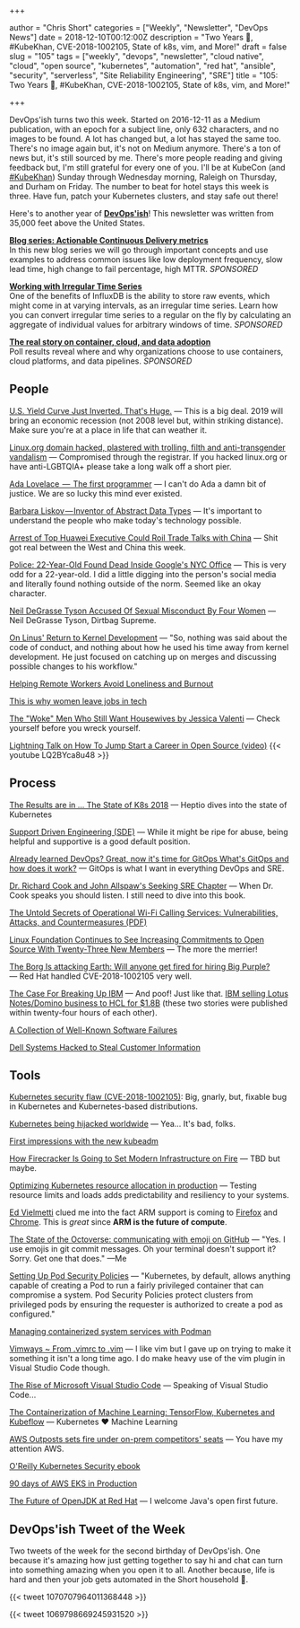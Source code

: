 +++

author = "Chris Short"
categories = ["Weekly", "Newsletter", "DevOps News"]
date = 2018-12-10T00:12:00Z
description = "Two Years 🎂, #KubeKhan, CVE-2018-1002105, State of k8s, vim, and More!"
draft = false
slug = "105"
tags = ["weekly", "devops", "newsletter", "cloud native", "cloud", "open source", "kubernetes", "automation", "red hat", "ansible", "security", "serverless", "Site Reliability Engineering", "SRE"]
title = "105: Two Years 🎂, #KubeKhan, CVE-2018-1002105, State of k8s, vim, and More!"

+++

DevOps'ish turns two this week. Started on 2016-12-11 as a Medium publication, with an epoch for a subject line, only 632 characters, and no images to be found. A lot has changed but, a lot has stayed the same too. There's no image again but, it's not on Medium anymore. There's a ton of news but, it's still sourced by me. There's more people reading and giving feedback but, I'm still grateful for every one of you. I'll be at KubeCon (and [#KubeKhan](https://twitter.com/search?q=%23KubeKhan)) Sunday through Wednesday morning, Raleigh on Thursday, and Durham on Friday. The number to beat for hotel stays this week is three. Have fun, patch your Kubernetes clusters, and stay safe out there!

Here's to another year of [**DevOps'ish**](https://devopsish.com/)! This newsletter was written from 35,000 feet above the United States.

[**Blog series: Actionable Continuous Delivery metrics**](https://www.gocd.org/tags/cd-analytics.html)  
In this new blog series we will go through important concepts and use examples to address common issues like low deployment frequency, slow lead time, high change to fail percentage, high MTTR. *SPONSORED*

[**Working with Irregular Time Series**](https://www.influxdata.com/blog/working-with-irregular-time-series/?utm_campaign=devopsish&utm_medium=partner&utm_source=email&utm_content=&utm_term=)  
One of the benefits of InfluxDB is the ability to store raw events, which might come in at varying intervals, as an irregular time series. Learn how you can convert irregular time series to a regular on the fly by calculating an aggregate of individual values for arbitrary windows of time. *SPONSORED*

[**The real story on container, cloud, and data adoption**](https://www.oreilly.com/pub/cpc/175842)  
Poll results reveal where and why organizations choose to use containers, cloud platforms, and data pipelines. *SPONSORED*


## People

[U.S. Yield Curve Just Inverted. That's Huge.](https://www.bloomberg.com/opinion/articles/2018-12-03/u-s-yield-curve-just-inverted-that-s-huge) — This is a big deal. 2019 will bring an economic recession (not 2008 level but, within striking distance). Make sure you're at a place in life that can weather it.

[Linux.org domain hacked, plastered with trolling, filth and anti-transgender vandalism](https://www.theregister.co.uk/2018/12/07/linuxorg_hacked/) — Compromised through the registrar. If you hacked linux.org or have anti-LGBTQIA+ please take a long walk off a short pier.

[Ada Lovelace  —  The first programmer](https://medium.com/a-computer-of-ones-own/ada-lovelace-the-first-programmer-954c32228481) — I can't do Ada a damn bit of justice. We are so lucky this mind ever existed.

[Barbara Liskov — Inventor of Abstract Data Types](https://medium.com/a-computer-of-ones-own/barbara-liskov-inventor-of-abstract-data-types-9f8908fdcf86) — It's important to understand the  people who make today's technology possible.

[Arrest of Top Huawei Executive Could Roil Trade Talks with China](https://foreignpolicy.com/2018/12/07/arrest-of-top-huawei-executive-could-roil-trade-talks-with-china/) — Shit got real between the West and China this week.

[Police: 22-Year-Old Found Dead Inside Google's NYC Office](https://newyork.cbslocal.com/2018/12/08/22-year-old-found-dead-google/) — This is very odd for a 22-year-old. I did a little digging into the person's social media and literally found nothing outside of the norm. Seemed like an okay character.

[Neil DeGrasse Tyson Accused Of Sexual Misconduct By Four Women](https://www.buzzfeednews.com/article/azeenghorayshi/neil-degrasse-tyson-sexual-allegations-four-women) — Neil DeGrasse Tyson, Dirtbag Supreme.

[On Linus' Return to Kernel Development](https://www.linuxjournal.com/content/linus-returns-kernel-development-0) — "So, nothing was said about the code of conduct, and nothing about how he used his time away from kernel development. He just focused on catching up on merges and discussing possible changes to his workflow."

[Helping Remote Workers Avoid Loneliness and Burnout](https://hbr.org/2018/11/helping-remote-workers-avoid-loneliness-and-burnout)

[This is why women leave jobs in tech](https://www.fastcompany.com/90274067/this-is-why-women-leave-jobs-in-tech)

[The "Woke" Men Who Still Want Housewives by Jessica Valenti](https://medium.com/s/jessica-valenti/the-woke-men-who-still-want-housewives-debb2ad46aa0) — Check yourself before you wreck yourself.

[Lightning Talk on How To Jump Start a Career in Open Source (video)](http://www.schabell.org/2018/12/all-things-open-2018-lightning-talk-video.html)
{{< youtube LQ2BYca8u48 >}}

## Process

[The Results are in ... The State of K8s 2018](https://blog.heptio.com/the-results-are-in-the-state-of-k8s-2018-d25e54819416) — Heptio dives into the state of Kubernetes

[Support Driven Engineering (SDE)](http://willgallego.com/2018/12/09/support-driven-engineering-sde/) — While it might be ripe for abuse, being helpful and supportive is a good default position.

[Already learned DevOps? Great, now it's time for GitOps What's GitOps and how does it work?](https://thenextweb.com/contributors/2018/12/08/all-you-need-to-know-about-gitops/) — GitOps is what I want in everything DevOps and SRE.

[Dr. Richard Cook and John Allspaw's Seeking SRE Chapter](http://www.adaptivecapacitylabs.com/blog/2018/12/06/chapter-in-seeking-sre-sre-cognitive-work/) — When Dr. Cook speaks you should listen. I still need to dive into this book.

[The Untold Secrets of Operational Wi-Fi Calling Services:
Vulnerabilities, Attacks, and Countermeasures (PDF)](https://arxiv.org/pdf/1811.11274.pdf)

[Linux Foundation Continues to See Increasing Commitments to Open Source With Twenty-Three New Members](https://www.linuxfoundation.org/press-release/2018/11/linux-foundation-continues-to-see-increasing-commitments-to-open-source-with-twenty-three-new-members-in-october/) — The more the merrier!

[The Borg Is attacking Earth: Will anyone get fired for hiring Big Purple?](https://medium.com/@johndavidmarx/the-borg-is-attacking-earth-will-anyone-get-fired-for-hiring-big-purple-b791f2eb63a7) — Red Hat handled CVE-2018-1002105 very well.

[The Case For Breaking Up IBM](https://seekingalpha.com/article/4226183-case-breaking-ibm) — And poof! Just like that. [IBM selling Lotus Notes/Domino business to HCL for $1.8B](https://techcrunch.com/2018/12/07/ibm-selling-lotus-notes-domino-business-to-hcl-for-1-8b/) (these two stories were published within twenty-four hours of each other).

[A Collection of Well-Known Software Failures](http://www.cse.psu.edu/~gxt29/bug/softwarebug.html)

[Dell Systems Hacked to Steal Customer Information](https://www.bleepingcomputer.com/news/security/dell-systems-hacked-to-steal-customer-information/)

## Tools

[Kubernetes security flaw (CVE-2018-1002105)](https://elastisys.com/2018/12/04/kubernetes-critical-security-flaw-cve-2018-1002105/): Big, gnarly, but, fixable bug in Kubernetes and Kubernetes-based distributions.

[Kubernetes being hijacked worldwide](https://blog.binaryedge.io/2018/12/06/kubernetes-being-hijacked-worldwide/) — Yea... It's bad, folks.

[First impressions with the new kubeadm](https://elastisys.com/2018/12/05/first-impressions-with-the-new-kubeadm/)

[How Firecracker Is Going to Set Modern Infrastructure on Fire](https://thenewstack.io/how-firecracker-is-going-to-set-modern-infrastructure-on-fire/) — TBD but maybe.

[Optimizing Kubernetes resource allocation in production](https://opensource.com/article/18/12/optimizing-kubernetes-resource-allocation-production) — Testing resource limits and loads adds predictability and resiliency to your systems.

[Ed Vielmetti](https://twitter.com/worksonarm) clued me into the fact ARM support is coming to [Firefox](https://www.bleepingcomputer.com/news/software/mozilla-announces-a-native-arm64-version-of-firefox/) and [Chrome](https://www.neowin.net/news/microsoft-and-google-are-working-together-to-bring-chrome-to-windows-on-arm). This is *great* since **ARM is the future of compute**.

[The State of the Octoverse: communicating with emoji on GitHub](https://blog.github.com/2018-12-07-octoverse-emoji-on-github/) — "Yes. I use emojis in git commit messages. Oh your terminal doesn't support it? Sorry. Get one that does." —Me

[Setting Up Pod Security Policies](https://joshrosso.com/posts/setting-up-psps) — "Kubernetes, by default, allows anything capable of creating a Pod to run a fairly privileged container that can compromise a system. Pod Security Policies protect clusters from privileged pods by ensuring the requester is authorized to create a pod as configured."

[Managing containerized system services with Podman](https://developers.redhat.com/blog/2018/11/29/managing-containerized-system-services-with-podman/)

[Vimways ~ From .vimrc to .vim](https://vimways.org/2018/from-vimrc-to-vim/) — I like vim but I gave up on trying to make it something it isn't a long time ago. I do make heavy use of the vim plugin in Visual Studio Code though.

[The Rise of Microsoft Visual Studio Code](https://triplebyte.com/blog/editor-report-the-rise-of-visual-studio-code) — Speaking of Visual Studio Code...

[The Containerization of Machine Learning: TensorFlow, Kubernetes and Kubeflow](https://medium.com/datadriveninvestor/the-containerization-of-machine-learning-tensorflow-kubernetes-and-kubeflow-93bcdfb01ad5) — Kubernetes ❤️ Machine Learning

[AWS Outposts sets fire under on-prem competitors' seats](https://siliconangle.com/2018/11/30/aws-outpost-sets-fire-under-on-prem-competitors-seats-reinvent/) — You have my attention AWS.

[O'Reilly Kubernetes Security ebook](https://info.aquasec.com/kubernetes-security)

[90 days of AWS EKS in Production](https://kubedex.com/90-days-of-aws-eks-in-production/)

[The Future of OpenJDK at Red Hat](https://www.infoq.com/news/2018/11/red-hat-openjdk-gc-Nov18) — I welcome Java's open first future.

## DevOps'ish Tweet of the Week

Two tweets of the week for the second birthday of DevOps'ish. One because it's amazing how just getting together to say hi and chat can turn into something amazing when you open it to all. Another because, life is hard and then your job gets automated in the Short household 🎄.

{{< tweet 1070707964011368448 >}}

{{< tweet 1069798669245931520 >}}
